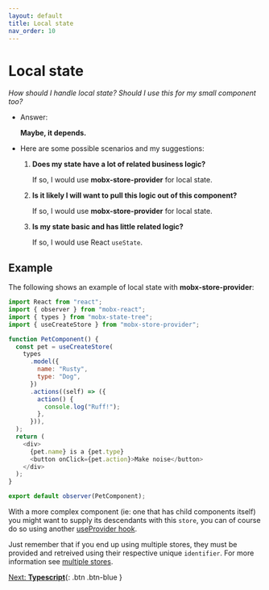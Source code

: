 ```yaml
---
layout: default
title: Local state
nav_order: 10
---
```


# Local state

_How should I handle local state? Should I use this for my small component too?_

- Answer:

  **Maybe, it depends.**

- Here are some possible scenarios and my suggestions:

  1. **Does my state have a lot of related business logic?**

     If so, I would use **mobx-store-provider** for local state.

  1. **Is it likely I will want to pull this logic out of this component?**

     If so, I would use **mobx-store-provider** for local state.

  1. **Is my state basic and has little related logic?**

     If so, I would use React `useState`.

## Example

The following shows an example of local state with **mobx-store-provider**:

```javascript
import React from "react";
import { observer } from "mobx-react";
import { types } from "mobx-state-tree";
import { useCreateStore } from "mobx-store-provider";

function PetComponent() {
  const pet = useCreateStore(
    types
      .model({
        name: "Rusty",
        type: "Dog",
      })
      .actions((self) => ({
        action() {
          console.log("Ruff!");
        },
      })),
  );
  return (
    <div>
      {pet.name} is a {pet.type}
      <button onClick={pet.action}>Make noise</button>
    </div>
  );
}

export default observer(PetComponent);
```

With a more complex component (ie: one that has child components itself) you might want to supply its descendants with this `store`, you can of course do so using another [useProvider hook](/api/useProvider).

Just remember that if you end up using multiple stores, they must be provided and retreived using their respective unique `identifier`. For more information see [multiple stores](/multiple-stores).

[Next: **Typescript**](/typescript){: .btn .btn-blue }
